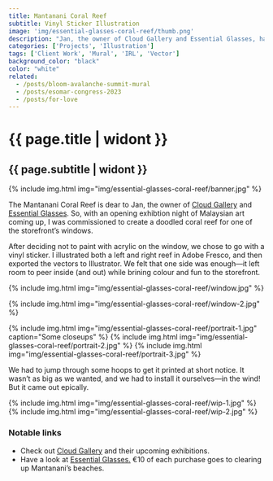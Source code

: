 ```yaml
---
title: Mantanani Coral Reef
subtitle: Vinyl Sticker Illustration
image: 'img/essential-glasses-coral-reef/thumb.png'
description: "Jan, the owner of Cloud Gallery and Essential Glasses, has a special connection to the Mantanani Coral Reef. To celebrate a Malaysian art exhibition, the Rich Armstrong A.K.A. TapTapKaboom was commissioned to create a coral reef illustration for the storefront window."
categories: ['Projects', 'Illustration']
tags: ['Client Work', 'Mural', 'IRL', 'Vector']
background_color: "black"
color: "white"
related:
  - /posts/bloom-avalanche-summit-mural
  - /posts/esomar-congress-2023
  - /posts/for-love
---
```

# {{ page.title | widont }}
## {{ page.subtitle | widont }}

{% include img.html img="img/essential-glasses-coral-reef/banner.jpg" %}

The Mantanani Coral Reef is dear to Jan, the owner of [Cloud Gallery](https://www.cloudamsterdam.com/) and [Essential Glasses](https://essential-glasses.com/). So, with an opening exhibtion night of Malaysian art coming up, I was commissioned to create a doodled coral reef for one of the storefront’s windows.

After deciding not to paint with acrylic on the window, we chose to go with a vinyl sticker. I illustrated both a left and right reef in Adobe Fresco, and then exported the vectors to Illustrator. We felt that one side was enough—it left room to peer inside (and out) while brining colour and fun to the storefront.

{% include img.html img="img/essential-glasses-coral-reef/window.jpg" %}

{% include img.html img="img/essential-glasses-coral-reef/window-2.jpg" %}

{% include img.html img="img/essential-glasses-coral-reef/portrait-1.jpg" caption="Some closeups" %}
{% include img.html img="img/essential-glasses-coral-reef/portrait-2.jpg" %}
{% include img.html img="img/essential-glasses-coral-reef/portrait-3.jpg" %}

We had to jump through some hoops to get it printed at short notice. It wasn’t as big as we wanted, and we had to install it ourselves—in the wind! But it came out epically.

{% include img.html img="img/essential-glasses-coral-reef/wip-1.jpg" %}
{% include img.html img="img/essential-glasses-coral-reef/wip-2.jpg" %}

### Notable links
- Check out [Cloud Gallery](https://www.cloudamsterdam.com/) and their upcoming exhibitions.
- Have a look at [Essential Glasses.](https://essential-glasses.com/) €10 of each purchase goes to clearing up Mantanani’s beaches.